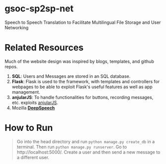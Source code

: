 # gsoc-sp2sp-net
Speech to Speech Translation to Facilitate Multilingual File Storage and User Networking

# Related Resources
Much of the website design was inspired by blogs, templates, and github repos. 

1. **SQL**: Users and Messages are stored in an SQL database. 
2. **Flask**: Flask is used to the framework, with templates and controllers for webpages to be able to exploit Flask's useful features as well as app management. 
3. **anjularJS**: To handle functionalities for buttons, recording messages, etc. exploits [anjularJS](https://realpython.com/handling-user-authentication-with-angular-and-flask/). 
4. Mozilla [**DeepSpeech**](https://github.com/mozilla/DeepSpeech)


# How to Run	

>Go into the head directory and run `python manage.py create_db` in a terminal. Then run `python manage.py runserver`. Go to http://localhost:5000/. Create a user and then send a new message to a different user. 
